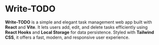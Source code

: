 # Write-TODO
**Write-TODO** is a simple and elegant task management web app built with **React** and **Vite**. It lets users add, edit, and delete tasks efficiently using **React Hooks** and **Local Storage** for data persistence. Styled with **Tailwind CSS**, it offers a fast, modern, and responsive user experience.
